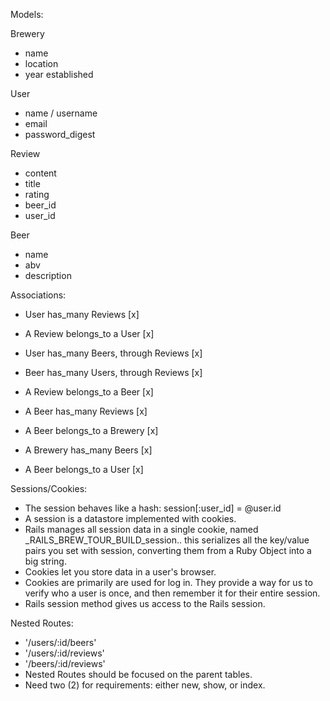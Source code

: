 Models:

Brewery
 - name
 - location 
 - year established


 User
 - name / username
 - email
 - password_digest


 Review
 - content
 - title
 - rating
 - beer_id 
 - user_id

 Beer 
 - name
 - abv
 - description 


 Associations:

 - User has_many Reviews [x]
 - A Review belongs_to a User [x]

 - User has_many Beers, through Reviews [x]
 - Beer has_many Users, through Reviews [x]

 - A Review belongs_to a Beer [x]
 - A Beer has_many Reviews  [x]

 - A Beer belongs_to a Brewery [x]
 - A Brewery has_many Beers [x]

 - A Beer belongs_to a User [x]



 Sessions/Cookies:
 - The session behaves like a hash: session[:user_id] = @user.id
 - A session is a datastore implemented with cookies.
 - Rails manages all session data in a single cookie, named _RAILS_BREW_TOUR_BUILD_session.. this serializes all the key/value pairs you set with session, converting them from a Ruby Object into a big string. 
 - Cookies let you store data in a user's browser. 
 - Cookies are primarily are used for log in. They provide a way for us to verify who a user is once, and then remember it for their entire session. 
 - Rails session method gives us access to the Rails session. 


 Nested Routes:
 - '/users/:id/beers'
 - '/users/:id/reviews'
 - '/beers/:id/reviews'
 - Nested Routes should be focused on the parent tables. 
 - Need two (2) for requirements: either new, show, or index. 
